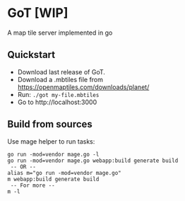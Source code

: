 # GoT [WIP]

A map tile server implemented in go

## Quickstart

- Download last release of GoT.
- Download a .mbtiles file from https://openmaptiles.com/downloads/planet/
- Run: `./got my-file.mbtiles`
- Go to http://localhost:3000

## Build from sources

Use mage helper to run tasks:
```
go run -mod=vendor mage.go -l
go run -mod=vendor mage.go webapp:build generate build
 -- OR --
alias m="go run -mod=vendor mage.go"
m webapp:build generate build
 -- For more --
m -l
```
